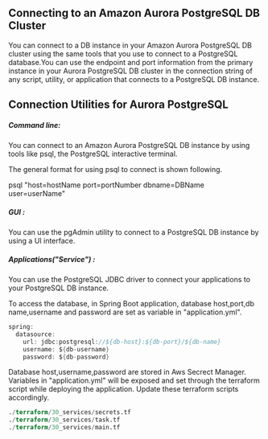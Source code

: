 ## Connecting to an Amazon Aurora PostgreSQL DB Cluster

You can connect to a DB instance in your Amazon Aurora PostgreSQL DB cluster using the same tools that you use to connect to a PostgreSQL database.You can use the endpoint and port information from the primary instance in your Aurora PostgreSQL DB cluster in the connection string of any script, utility, or application that connects to a PostgreSQL DB instance.
## Connection Utilities for Aurora PostgreSQL

##### Command line:

You can connect to an Amazon Aurora PostgreSQL DB instance by using tools like psql, the PostgreSQL interactive terminal.

The general format for using psql to connect is shown following.

psql "host=hostName port=portNumber dbname=DBName user=userName"

##### GUI :

You can use the pgAdmin utility to connect to a PostgreSQL DB instance by using a UI interface.

##### Applications("Service") :
You can use the PostgreSQL JDBC driver to connect your applications to your PostgreSQL DB instance. 

To access the database, in Spring Boot application, database host,port,db name,username and password are set as variable in "application.yml".

```java
spring:
  datasource:
    url: jdbc:postgresql://${db-host}:${db-port}/${db-name}
    username: ${db-username}
    password: ${db-password}
```
Database host,username,password are stored in Aws Secrect Manager. Variables in "application.yml" will be exposed and set through the terraform script while deploying the application.
Update these terraform scripts accordingly.

```terraform
./terraform/30_services/secrets.tf
./terraform/30_services/task.tf
./terraform/30_services/main.tf
```
